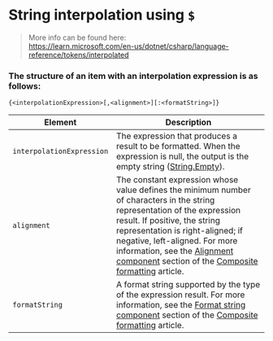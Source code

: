 ﻿# String interpolation using `$`
> More info can be found here:<br>
> https://learn.microsoft.com/en-us/dotnet/csharp/language-reference/tokens/interpolated<br>

### The structure of an item with an interpolation expression is as follows:
`{<interpolationExpression>[,<alignment>][:<formatString>]}`

| **Element**               | **Description**                                                                                                                                                                                                                                                                                                                                                                                                                                                                                                      |
|---------------------------|----------------------------------------------------------------------------------------------------------------------------------------------------------------------------------------------------------------------------------------------------------------------------------------------------------------------------------------------------------------------------------------------------------------------------------------------------------------------------------------------------------------------|
| `interpolationExpression` | The expression that produces a result to be formatted. When the expression is null, the output is the empty string ([String.Empty](https://learn.microsoft.com/en-us/dotnet/api/system.string.empty?view=net-9.0#system-string-empty)).                                                                                                                                                                                                                                                                                                                                                                               |
| `alignment`               | The constant expression whose value defines the minimum number of characters in the string representation of the expression result. If positive, the string representation is right-aligned; if negative, left-aligned. For more information, see the [Alignment component](https://learn.microsoft.com/en-us/dotnet/standard/base-types/composite-formatting#alignment-component) section of the [Composite formatting](https://learn.microsoft.com/en-us/dotnet/standard/base-types/composite-formatting) article. |
| `formatString`            | A format string supported by the type of the expression result. For more information, see the [Format string component](https://learn.microsoft.com/en-us/dotnet/standard/base-types/composite-formatting#format-string-component) section of the [Composite formatting](https://learn.microsoft.com/en-us/dotnet/standard/base-types/composite-formatting) article.                                                                                                                                                 |